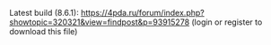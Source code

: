 Latest build (8.6.1): https://4pda.ru/forum/index.php?showtopic=320321&view=findpost&p=93915278 (login or register to download this file)
